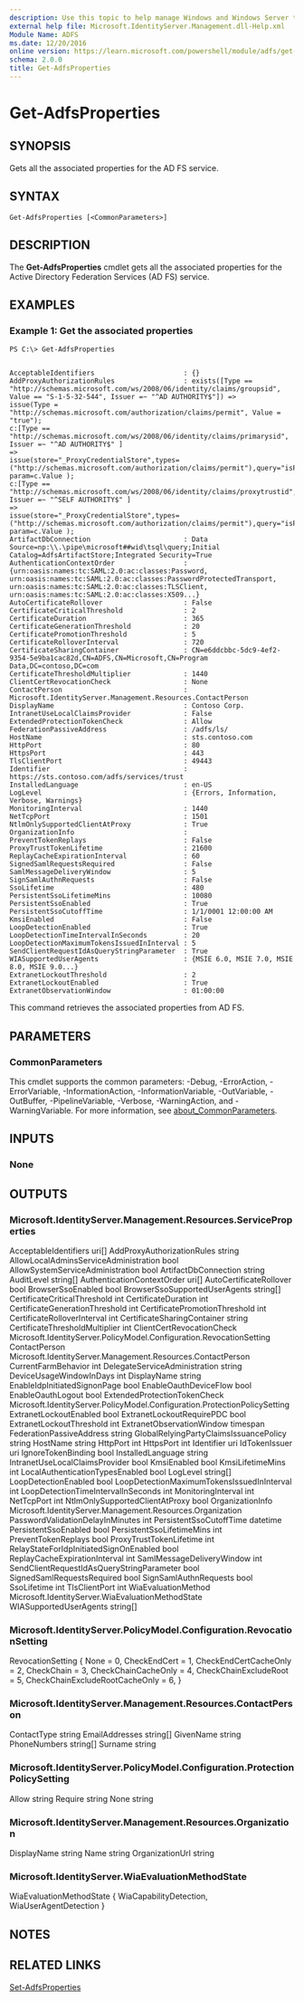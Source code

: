 ```yaml
---
description: Use this topic to help manage Windows and Windows Server technologies with Windows PowerShell.
external help file: Microsoft.IdentityServer.Management.dll-Help.xml
Module Name: ADFS
ms.date: 12/20/2016
online version: https://learn.microsoft.com/powershell/module/adfs/get-adfsproperties?view=windowsserver2022-ps&wt.mc_id=ps-gethelp
schema: 2.0.0
title: Get-AdfsProperties
---
```


# Get-AdfsProperties

## SYNOPSIS
Gets all the associated properties for the AD FS service.

## SYNTAX

```
Get-AdfsProperties [<CommonParameters>]
```

## DESCRIPTION
The **Get-AdfsProperties** cmdlet gets all the associated properties for the Active Directory Federation Services (AD FS) service.

## EXAMPLES

### Example 1: Get the associated properties
```
PS C:\> Get-AdfsProperties


AcceptableIdentifiers                      : {}
AddProxyAuthorizationRules                 : exists([Type == "http://schemas.microsoft.com/ws/2008/06/identity/claims/groupsid", Value == "S-1-5-32-544", Issuer =~ "^AD AUTHORITY$"]) =>
issue(Type = "http://schemas.microsoft.com/authorization/claims/permit", Value = "true");
c:[Type == "http://schemas.microsoft.com/ws/2008/06/identity/claims/primarysid", Issuer =~ "^AD AUTHORITY$" ]
=>
issue(store="_ProxyCredentialStore",types=("http://schemas.microsoft.com/authorization/claims/permit"),query="isProxyTrustManagerSid({0})",
param=c.Value );
c:[Type == "http://schemas.microsoft.com/ws/2008/06/identity/claims/proxytrustid", Issuer =~ "^SELF AUTHORITY$" ]
=>
issue(store="_ProxyCredentialStore",types=("http://schemas.microsoft.com/authorization/claims/permit"),query="isProxyTrustProvisioned({0})",
param=c.Value );
ArtifactDbConnection                       : Data Source=np:\\.\pipe\microsoft##wid\tsql\query;Initial Catalog=AdfsArtifactStore;Integrated Security=True
AuthenticationContextOrder                 : {urn:oasis:names:tc:SAML:2.0:ac:classes:Password, urn:oasis:names:tc:SAML:2.0:ac:classes:PasswordProtectedTransport,
urn:oasis:names:tc:SAML:2.0:ac:classes:TLSClient, urn:oasis:names:tc:SAML:2.0:ac:classes:X509...}
AutoCertificateRollover                    : False
CertificateCriticalThreshold               : 2
CertificateDuration                        : 365
CertificateGenerationThreshold             : 20
CertificatePromotionThreshold              : 5
CertificateRolloverInterval                : 720
CertificateSharingContainer                : CN=e6ddcbbc-5dc9-4ef2-9354-5e9ba1cac82d,CN=ADFS,CN=Microsoft,CN=Program Data,DC=contoso,DC=com
CertificateThresholdMultiplier             : 1440
ClientCertRevocationCheck                  : None
ContactPerson                              : Microsoft.IdentityServer.Management.Resources.ContactPerson
DisplayName                                : Contoso Corp.
IntranetUseLocalClaimsProvider             : False
ExtendedProtectionTokenCheck               : Allow
FederationPassiveAddress                   : /adfs/ls/
HostName                                   : sts.contoso.com
HttpPort                                   : 80
HttpsPort                                  : 443
TlsClientPort                              : 49443
Identifier                                 : https://sts.contoso.com/adfs/services/trust
InstalledLanguage                          : en-US
LogLevel                                   : {Errors, Information, Verbose, Warnings}
MonitoringInterval                         : 1440
NetTcpPort                                 : 1501
NtlmOnlySupportedClientAtProxy             : True
OrganizationInfo                           :
PreventTokenReplays                        : False
ProxyTrustTokenLifetime                    : 21600
ReplayCacheExpirationInterval              : 60
SignedSamlRequestsRequired                 : False
SamlMessageDeliveryWindow                  : 5
SignSamlAuthnRequests                      : False
SsoLifetime                                : 480
PersistentSsoLifetimeMins                  : 10080
PersistentSsoEnabled                       : True
PersistentSsoCutoffTime                    : 1/1/0001 12:00:00 AM
KmsiEnabled                                : False
LoopDetectionEnabled                       : True
LoopDetectionTimeIntervalInSeconds         : 20
LoopDetectionMaximumTokensIssuedInInterval : 5
SendClientRequestIdAsQueryStringParameter  : True
WIASupportedUserAgents                     : {MSIE 6.0, MSIE 7.0, MSIE 8.0, MSIE 9.0...}
ExtranetLockoutThreshold                   : 2
ExtranetLockoutEnabled                     : True
ExtranetObservationWindow                  : 01:00:00
```

This command retrieves the associated properties from AD FS.

## PARAMETERS

### CommonParameters
This cmdlet supports the common parameters: -Debug, -ErrorAction, -ErrorVariable, -InformationAction, -InformationVariable, -OutVariable, -OutBuffer, -PipelineVariable, -Verbose, -WarningAction, and -WarningVariable. For more information, see [about_CommonParameters](https://go.microsoft.com/fwlink/?LinkID=113216).

## INPUTS

### None

## OUTPUTS

### Microsoft.IdentityServer.Management.Resources.ServiceProperties
AcceptableIdentifiers                       uri[]
AddProxyAuthorizationRules                  string
AllowLocalAdminsServiceAdministration       bool
AllowSystemServiceAdministration            bool
ArtifactDbConnection                        string
AuditLevel                                  string[]
AuthenticationContextOrder                  uri[]
AutoCertificateRollover                     bool
BrowserSsoEnabled                           bool
BrowserSsoSupportedUserAgents               string[]
CertificateCriticalThreshold                int
CertificateDuration                         int
CertificateGenerationThreshold              int
CertificatePromotionThreshold               int
CertificateRolloverInterval                 int
CertificateSharingContainer                 string
CertificateThresholdMultiplier              int
ClientCertRevocationCheck                   Microsoft.IdentityServer.PolicyModel.Configuration.RevocationSetting
ContactPerson                               Microsoft.IdentityServer.Management.Resources.ContactPerson
CurrentFarmBehavior                         int
DelegateServiceAdministration               string
DeviceUsageWindowInDays                     int
DisplayName                                 string
EnableIdpInitiatedSignonPage                bool
EnableOauthDeviceFlow                       bool
EnableOauthLogout                           bool
ExtendedProtectionTokenCheck                Microsoft.IdentityServer.PolicyModel.Configuration.ProtectionPolicySetting
ExtranetLockoutEnabled                      bool
ExtranetLockoutRequirePDC                   bool
ExtranetLockoutThreshold                    int
ExtranetObservationWindow                   timespan
FederationPassiveAddress                    string
GlobalRelyingPartyClaimsIssuancePolicy      string
HostName                                    string
HttpPort                                    int
HttpsPort                                   int
Identifier                                  uri
IdTokenIssuer                               uri
IgnoreTokenBinding                          bool
InstalledLanguage                           string
IntranetUseLocalClaimsProvider              bool
KmsiEnabled                                 bool
KmsiLifetimeMins                            int
LocalAuthenticationTypesEnabled             bool
LogLevel                                    string[]
LoopDetectionEnabled                        bool
LoopDetectionMaximumTokensIssuedInInterval  int
LoopDetectionTimeIntervalInSeconds          int
MonitoringInterval                          int
NetTcpPort                                  int
NtlmOnlySupportedClientAtProxy              bool
OrganizationInfo                            Microsoft.IdentityServer.Management.Resources.Organization
PasswordValidationDelayInMinutes            int
PersistentSsoCutoffTime                     datetime
PersistentSsoEnabled                        bool
PersistentSsoLifetimeMins                   int
PreventTokenReplays                         bool
ProxyTrustTokenLifetime                     int
RelayStateForIdpInitiatedSignOnEnabled      bool
ReplayCacheExpirationInterval               int
SamlMessageDeliveryWindow                   int
SendClientRequestIdAsQueryStringParameter   bool
SignedSamlRequestsRequired                  bool
SignSamlAuthnRequests                       bool
SsoLifetime                                 int
TlsClientPort                               int
WiaEvaluationMethod                         Microsoft.IdentityServer.WiaEvaluationMethodState
WIASupportedUserAgents                      string[]

### Microsoft.IdentityServer.PolicyModel.Configuration.RevocationSetting

RevocationSetting
{
  None = 0,
  CheckEndCert = 1,
  CheckEndCertCacheOnly = 2,
  CheckChain = 3,
  CheckChainCacheOnly = 4,
  CheckChainExcludeRoot = 5,
  CheckChainExcludeRootCacheOnly = 6,
}

### Microsoft.IdentityServer.Management.Resources.ContactPerson
ContactType     string
EmailAddresses  string[]
GivenName       string
PhoneNumbers    string[]
Surname         string

### Microsoft.IdentityServer.PolicyModel.Configuration.ProtectionPolicySetting
Allow    string
Require  string
None     string

### Microsoft.IdentityServer.Management.Resources.Organization
DisplayName      string
Name             string
OrganizationUrl  string

### Microsoft.IdentityServer.WiaEvaluationMethodState

WiaEvaluationMethodState
{
  WiaCapabilityDetection,
  WiaUserAgentDetection
}

## NOTES

## RELATED LINKS

[Set-AdfsProperties](./Set-AdfsProperties.md)
